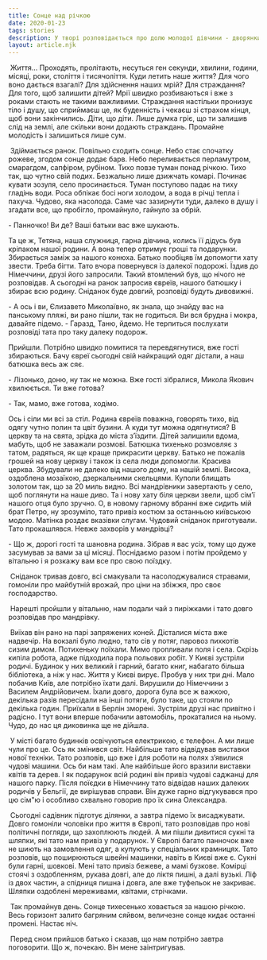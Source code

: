 ```yaml
---
title: Сонце над річкою
date: 2020-01-23
tags: stories
description: У творі розповідається про долю молодої дівчини - дворянки та її сім"ї, кінця 19 - початку 20 століття,її думки, традиції сім"ї, кохання молодої дівчини до вихідця з інших верств населення тогочасної глибинки України
layout: article.njk
---
```




​            Життя… Проходять, пролітають, несуться ген секунди, хвилини, години, місяці, роки, століття і тисячоліття. Куди летить наше життя? Для чого воно дається взагалі? Для здійснення наших мрій? Для страждання? Для того, щоб залишити дітей? Мрії швидко розбиваються  і вже з роками стають не такими важливими. Страждання настільки пронизує тіло і душу, що сприймаєш це, як буденність і чекаєш зі страхом кінця, щоб вони закінчились. Діти, що діти. Лише думка гріє, що ти залишив слід на землі, але скільки вони додають страждань. Промайне молодість і залишиться лише сум.

​            Здіймається ранок. Повільно сходить сонце. Небо стає спочатку рожеве, згодом сонце додає барв. Небо переливається перламутром, смарагдом, сапфіром, рубіном. Тихо повзе туман понад річкою. Тихо так, що чутно свій подих. Безжально лише дзижчать комарі. Починає кувати зозуля, село просинається. Туман поступово падає на тиху гладінь води. Роса обпікає босі ноги холодом, а вода в річці тепла і пахуча. Чудово, яка насолода. Саме час зазирнути туди, далеко в душу і згадати все, що пробігло, промайнуло, гайнуло за обрій.

\- Панночко! Ви де? Ваші батьки вас вже шукають.

Та це ж, Тетяна, наша служниця, гарна дівчина, колись її дідусь був кріпаком нашої родини. А вона тепер отримує гроші та подарунки. Збирається заміж за нашого конюха. Батько пообіцяв їм допомогти хату звести. Треба бігти. Тато вчора повернувся із далекої подорожі. Їздив до Німеччини, друзі його запросили. Такий втомлений був, що нічого не розповідав. А сьогодні на ранок запросив євреїв, нашого батюшку і збирає всю родину. Сніданок буде довгий, розповіді будуть дивовижні.

\- А ось і ви, Єлизавето Миколаївно, як знала, що знайду вас на панському пляжі, ви рано пішли, так не годиться. Ви вся брудна і мокра, давайте підемо.
\- Гаразд, Таню, йдемо. Не терпиться послухати розповіді тата про таку далеку подорож.

Прийшли. Потрібно швидко помитися та перевдягнутися, вже гості збираються. Бачу євреї сьогодні свій найкращий одяг дістали, а наш батюшка весь аж сяє. 

\- Лізонько, доню, ну так не можна. Вже гості зібралися, Микола Якович хвилюється. Ти вже готова?

\- Так, мамо, вже готова, ходімо.

Ось і сіли ми всі за стіл. Родина євреїв поважна, говорять тихо, від одягу чутно полин та цвіт бузини. А куди тут можна одягнутися? В церкву та на свята, зрідка до міста з’їздити. Дітей залишили вдома, мабуть, щоб не заважали розмові. Батюшка тихенько розмовляє з татом, радяться, як ще краще прикрасити церкву. Батько не пожалів грошей на нову церкву і також із села люди допомогли. Красива церква. Збудували не далеко від нашого дому, на нашій землі. Висока, оздоблена мозаїкою, дзеркальними скельцями. Куполи блищать золотом так, що за 20 миль видно. Всі мандрівники завертають у село, щоб поглянути на наше диво. Та і нову хату біля церкви звели, щоб сім’ї нашого отця було зручно. О, в новому гарному вбранні вже сидить мій брат Петро, ну зрозуміло, тато привіз костюм за останньою київською модою. Матінка роздає вказівки слугам. Чудовий сніданок приготували. Тато прокашлявся. Невже захворів у мандрівці?

\- Що ж, дорогі гості та шановна родина. Зібрав я вас усіх, тому що дуже засумував за вами за ці місяці. Поснідаємо разом і потім пройдемо у вітальню і я розкажу вам все про свою поїздку.

​          Сніданок тривав довго, всі смакували та насолоджувалися стравами, гомоніли про майбутній врожай, про ціни на збіжжя, про своє господарство.

​        Нарешті пройшли у вітальню, нам подали чай з пиріжками і тато довго розповідав про мандрівку. 

​        Виїхав він рано на парі запряжених коней. Дісталися міста вже надвечір. На вокзалі було людно, тато сів у потяг, паровоз пихкотів сизим димом. Потихеньку поїхали. Мимо пропливали поля і села. Скрізь кипіла робота, адже підходила пора польових робіт. У Києві зустріли родичі. Будинок у них великий і гарний, багато книг, набагато більша бібліотека, а ніж у нас. Життя у Києві вирує. Пробув у них три дні. Мало побачив Київ, але потрібно їхати далі. Вирушили до Німеччини з Василем Андрійовичем. Їхали довго, дорога була все ж важкою, декілька разів пересідали на інші потяги, було таке, що стояли по декілька годин.  Приїхали в Берлін зморені. Зустріли друзі нас привітно і радісно. І тут вони вперше побачили автомобіль, прокаталися на ньому. Чудо, до нас ця диковинка ще не дійшла. 

​          У місті багато будинків освічуються електрикою, є телефон. А ми лише чули про це. Ось як змінився світ. Найбільше тато  відвідував виставки нової техніки. Тато розповів, що вже і для роботи на полях з’явилися чудові машини. Ось би нам такі. Але найбільше його вразили виставки квітів та дерев. І як подарунок всій родині він привіз чудові саджанці для нашого парку. Після поїєдки в Німеччину тато відвідав наших далеких родичів у Бельгії, де вирішував справи. Він дуже гарно відгукувався про цю сім"ю і особливо  схвально говорив про їх сина Олександра.

​        Сьогодні садівник підготує ділянки, а завтра підемо їх висаджувати. Довго гомоніли чоловіки про життя в Європі, тато розповідав про нові політичні погляди, що захоплюють людей. А ми пішли дивитися сукні та шляпки, які тато нам привіз у подарунок. У Європі багато панночок вже не шиють на замовлення одяг, а купують у спеціальних крамницях. Тато розповів, що поширюються швейні машинки, навіть в Києві вже є. Сукні були гарні, шовкові. Мені тато привіз бежеве, а мамі бузкове. Комірці стоячі з оздобленням, рукава довгі, але до ліктя пишні, а далі вузькі. Ліф із двох частин, а спідниця пишна і довга, але вже туфельок не закриває. Шляпки оздоблені мереживами, квітами, стрічками.

​       Так промайнув день. Сонце тихесенько ховається за нашою річкою. Весь горизонт залито багряним сяйвом, величезне сонце кидає останні промені. Настає ніч.

​       Перед сном прийшов батько і сказав, що нам потрібно завтра поговорити. Що ж, почекаю. Він мене заінтригував.